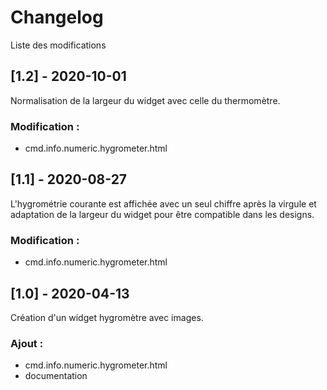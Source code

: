 # Changelog
Liste des modifications

## [1.2] - 2020-10-01
Normalisation de la largeur du widget avec celle du thermomètre.
### Modification :
- cmd.info.numeric.hygrometer.html

## [1.1] - 2020-08-27
L'hygrométrie courante est affichée avec un seul chiffre après la virgule et adaptation de la largeur du widget pour être compatible dans les designs.
### Modification :
- cmd.info.numeric.hygrometer.html

## [1.0] - 2020-04-13
Création d'un widget hygromètre avec images.
### Ajout :
- cmd.info.numeric.hygrometer.html
- documentation